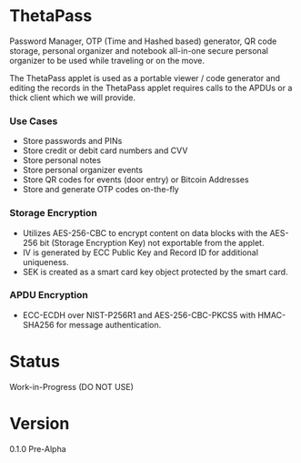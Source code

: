 # ThetaPass
Password Manager, OTP (Time and Hashed based) generator, QR code storage, personal organizer and notebook all-in-one secure personal organizer to be used while traveling or on the move.

The ThetaPass applet is used as a portable viewer / code generator and editing the records in the ThetaPass applet requires calls to the APDUs or a thick client which we will provide.

### Use Cases
 * Store passwords and PINs
 * Store credit or debit card numbers and CVV
 * Store personal notes
 * Store personal organizer events
 * Store QR codes for events (door entry) or Bitcoin Addresses
 * Store and generate OTP codes on-the-fly

### Storage Encryption
 * Utilizes AES-256-CBC to encrypt content on data blocks with the AES-256 bit (Storage Encryption Key) not exportable from the applet.
 * IV is generated by ECC Public Key and Record ID for additional uniqueness.
 * SEK is created as a smart card key object protected by the smart card.

### APDU Encryption
 * ECC-ECDH over NIST-P256R1 and AES-256-CBC-PKCS5 with HMAC-SHA256 for message authentication.

# Status
Work-in-Progress (DO NOT USE)

# Version
0.1.0 Pre-Alpha

